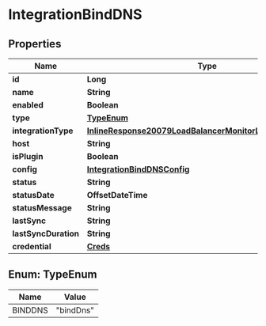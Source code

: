 

# IntegrationBindDNS

## Properties

Name | Type | Description | Notes
------------ | ------------- | ------------- | -------------
**id** | **Long** |  |  [optional]
**name** | **String** |  |  [optional]
**enabled** | **Boolean** |  |  [optional]
**type** | [**TypeEnum**](#TypeEnum) |  |  [optional]
**integrationType** | [**InlineResponse20079LoadBalancerMonitorLoadBalancerType**](InlineResponse20079LoadBalancerMonitorLoadBalancerType.md) |  |  [optional]
**host** | **String** |  |  [optional]
**isPlugin** | **Boolean** |  |  [optional]
**config** | [**IntegrationBindDNSConfig**](IntegrationBindDNSConfig.md) |  |  [optional]
**status** | **String** |  |  [optional]
**statusDate** | **OffsetDateTime** |  |  [optional]
**statusMessage** | **String** |  |  [optional]
**lastSync** | **String** |  |  [optional]
**lastSyncDuration** | **String** |  |  [optional]
**credential** | [**Creds**](Creds.md) |  |  [optional]



## Enum: TypeEnum

Name | Value
---- | -----
BINDDNS | &quot;bindDns&quot;



